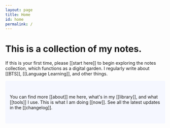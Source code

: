 ```yaml
---
layout: page
title: Home
id: home
permalink: /
---
```


# This is a collection of my notes.

<p>If this is your first time, please [[start here]] to begin exploring the notes collection, which functions as a digital garden. I regularly write about [[BTS]], [[Language Learning]], and other things.</p>

<p style="padding: 3em 1em; background: #f5f7ff; border-radius: 4px;">
  You can find more [[about]] me here, what's in my [[library]], and what [[tools]] I use. This is what I am doing [[now]]. 
  See all the latest updates in the [[changelog]].
</p>


<style>
  .wrapper {
    max-width: 44em;
  }
</style>

